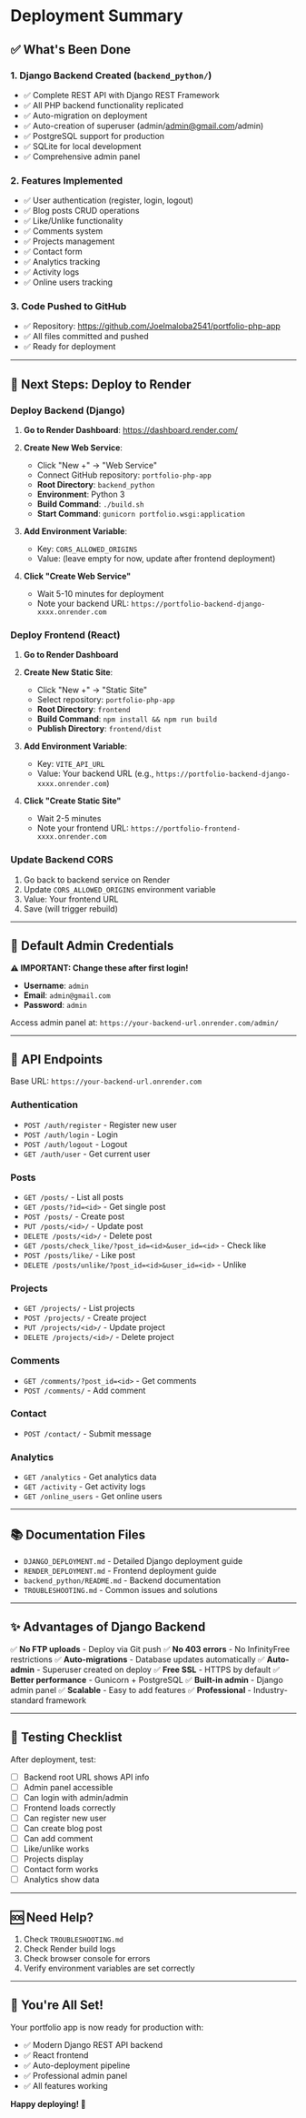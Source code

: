 # Deployment Summary

## ✅ What's Been Done

### 1. Django Backend Created (`backend_python/`)
- ✅ Complete REST API with Django REST Framework
- ✅ All PHP backend functionality replicated
- ✅ Auto-migration on deployment
- ✅ Auto-creation of superuser (admin/admin@gmail.com/admin)
- ✅ PostgreSQL support for production
- ✅ SQLite for local development
- ✅ Comprehensive admin panel

### 2. Features Implemented
- ✅ User authentication (register, login, logout)
- ✅ Blog posts CRUD operations
- ✅ Like/Unlike functionality
- ✅ Comments system
- ✅ Projects management
- ✅ Contact form
- ✅ Analytics tracking
- ✅ Activity logs
- ✅ Online users tracking

### 3. Code Pushed to GitHub
- ✅ Repository: https://github.com/Joelmaloba2541/portfolio-php-app
- ✅ All files committed and pushed
- ✅ Ready for deployment

---

## 🚀 Next Steps: Deploy to Render

### Deploy Backend (Django)

1. **Go to Render Dashboard**: https://dashboard.render.com/
2. **Create New Web Service**:
   - Click "New +" → "Web Service"
   - Connect GitHub repository: `portfolio-php-app`
   - **Root Directory**: `backend_python`
   - **Environment**: Python 3
   - **Build Command**: `./build.sh`
   - **Start Command**: `gunicorn portfolio.wsgi:application`

3. **Add Environment Variable**:
   - Key: `CORS_ALLOWED_ORIGINS`
   - Value: (leave empty for now, update after frontend deployment)

4. **Click "Create Web Service"**
   - Wait 5-10 minutes for deployment
   - Note your backend URL: `https://portfolio-backend-django-xxxx.onrender.com`

### Deploy Frontend (React)

1. **Go to Render Dashboard**
2. **Create New Static Site**:
   - Click "New +" → "Static Site"
   - Select repository: `portfolio-php-app`
   - **Root Directory**: `frontend`
   - **Build Command**: `npm install && npm run build`
   - **Publish Directory**: `frontend/dist`

3. **Add Environment Variable**:
   - Key: `VITE_API_URL`
   - Value: Your backend URL (e.g., `https://portfolio-backend-django-xxxx.onrender.com`)

4. **Click "Create Static Site"**
   - Wait 2-5 minutes
   - Note your frontend URL: `https://portfolio-frontend-xxxx.onrender.com`

### Update Backend CORS

1. Go back to backend service on Render
2. Update `CORS_ALLOWED_ORIGINS` environment variable
3. Value: Your frontend URL
4. Save (will trigger rebuild)

---

## 📝 Default Admin Credentials

**⚠️ IMPORTANT: Change these after first login!**

- **Username**: `admin`
- **Email**: `admin@gmail.com`
- **Password**: `admin`

Access admin panel at: `https://your-backend-url.onrender.com/admin/`

---

## 🔗 API Endpoints

Base URL: `https://your-backend-url.onrender.com`

### Authentication
- `POST /auth/register` - Register new user
- `POST /auth/login` - Login
- `POST /auth/logout` - Logout
- `GET /auth/user` - Get current user

### Posts
- `GET /posts/` - List all posts
- `GET /posts/?id=<id>` - Get single post
- `POST /posts/` - Create post
- `PUT /posts/<id>/` - Update post
- `DELETE /posts/<id>/` - Delete post
- `GET /posts/check_like/?post_id=<id>&user_id=<id>` - Check like
- `POST /posts/like/` - Like post
- `DELETE /posts/unlike/?post_id=<id>&user_id=<id>` - Unlike

### Projects
- `GET /projects/` - List projects
- `POST /projects/` - Create project
- `PUT /projects/<id>/` - Update project
- `DELETE /projects/<id>/` - Delete project

### Comments
- `GET /comments/?post_id=<id>` - Get comments
- `POST /comments/` - Add comment

### Contact
- `POST /contact/` - Submit message

### Analytics
- `GET /analytics` - Get analytics data
- `GET /activity` - Get activity logs
- `GET /online_users` - Get online users

---

## 📚 Documentation Files

- `DJANGO_DEPLOYMENT.md` - Detailed Django deployment guide
- `RENDER_DEPLOYMENT.md` - Frontend deployment guide
- `backend_python/README.md` - Backend documentation
- `TROUBLESHOOTING.md` - Common issues and solutions

---

## ✨ Advantages of Django Backend

✅ **No FTP uploads** - Deploy via Git push
✅ **No 403 errors** - No InfinityFree restrictions
✅ **Auto-migrations** - Database updates automatically
✅ **Auto-admin** - Superuser created on deploy
✅ **Free SSL** - HTTPS by default
✅ **Better performance** - Gunicorn + PostgreSQL
✅ **Built-in admin** - Django admin panel
✅ **Scalable** - Easy to add features
✅ **Professional** - Industry-standard framework

---

## 🎯 Testing Checklist

After deployment, test:

- [ ] Backend root URL shows API info
- [ ] Admin panel accessible
- [ ] Can login with admin/admin
- [ ] Frontend loads correctly
- [ ] Can register new user
- [ ] Can create blog post
- [ ] Can add comment
- [ ] Like/unlike works
- [ ] Projects display
- [ ] Contact form works
- [ ] Analytics show data

---

## 🆘 Need Help?

1. Check `TROUBLESHOOTING.md`
2. Check Render build logs
3. Check browser console for errors
4. Verify environment variables are set correctly

---

## 🎉 You're All Set!

Your portfolio app is now ready for production with:
- ✅ Modern Django REST API backend
- ✅ React frontend
- ✅ Auto-deployment pipeline
- ✅ Professional admin panel
- ✅ All features working

**Happy deploying! 🚀**
